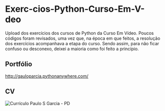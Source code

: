 # Exerc-cios-Python-Curso-Em-V-deo
Upload dos exercícios dos cursos de Python da Curso Em Vídeo. Poucos códigos foram revisados, uma vez que, na época em que feitos, a resolução dos exercícios acompanhava a etapa do curso. Sendo assim, para não ficar confuso ou desconexo, deixei a maioria como foi feito a princípio.

## Portfólio
http://gauloparcia.pythonanywhere.com/


## CV
![Currículo Paulo S  Garcia - PD](https://user-images.githubusercontent.com/98903106/157282028-01627cda-4ee5-401f-a062-eb3f864d2707.jpg)
